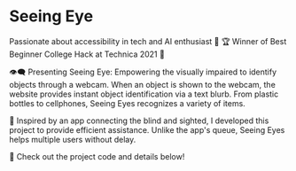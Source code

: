 # Seeing Eye

Passionate about accessibility in tech and AI enthusiast 🌟
🏆 Winner of Best Beginner College Hack at Technica 2021 🏅

👁️‍🗨️ Presenting Seeing Eye: Empowering the visually impaired to identify objects through a webcam. When an object is shown to the webcam, the website provides instant object identification via a text blurb. From plastic bottles to cellphones, Seeing Eyes recognizes a variety of items.

🌟 Inspired by an app connecting the blind and sighted, I developed this project to provide efficient assistance. Unlike the app's queue, Seeing Eyes helps multiple users without delay. 

📁 Check out the project code and details below!

